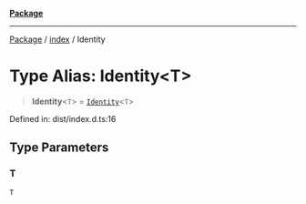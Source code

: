 [**Package**](../../README.md)

***

[Package](../../modules.md) / [index](../README.md) / Identity

# Type Alias: Identity\<T\>

> **Identity**\<`T`\> = [`Identity`](../../identity/classes/Identity.md)\<`T`\>

Defined in: dist/index.d.ts:16

## Type Parameters

### T

`T`
